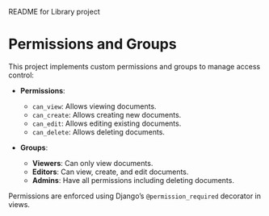 README for Library project
# Permissions and Groups

This project implements custom permissions and groups to manage access control:

- **Permissions**: 
  - `can_view`: Allows viewing documents.
  - `can_create`: Allows creating new documents.
  - `can_edit`: Allows editing existing documents.
  - `can_delete`: Allows deleting documents.

- **Groups**:
  - **Viewers**: Can only view documents.
  - **Editors**: Can view, create, and edit documents.
  - **Admins**: Have all permissions including deleting documents.

Permissions are enforced using Django’s `@permission_required` decorator in views.
